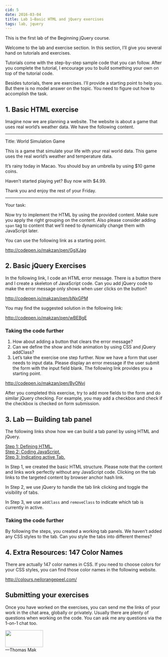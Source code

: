 ```yaml
---
cid: 5
date: 2016-03-04
title: Lab 1—Basic HTML and jQuery exercises
tags: lab, jquery
---
```


<p>This is the first lab of the Beginning jQuery course.
</p>
<p>Welcome to the lab and exercise section. In this section, I’ll give you several hand on tutorials and exercises.
</p>
<p>Tutorials come with the step-by-step sample code that you can follow. After you complete the tutorial, I encourage you to build something your own on top of the tutorial code.
</p>
<p>Besides tutorials, there are exercises. I’ll provide a starting point to help you. But there is no model answer on the topic. You need to figure out how to accomplish the task.
</p>
<h2>1. Basic HTML exercise</h2>
<p>Imagine now we are planning a website. The website is about a game that uses real world’s weather data. We have the following content.
</p>
<hr>
<p>Title: World Simulation Game
</p>
<p>This is a game that simulate your life with your real world data. This game uses the real world’s weather and temperature data.
</p>
<p>It’s rainy today in Macao. You should buy an umbrella by using $10 game coins.
</p>
<p>Haven’t started playing yet? Buy now with $4.99.
</p>
<p>Thank you and enjoy the rest of your Friday.
</p>
<hr>
<p>Your task:
</p>
<p>Now try to implement the HTML by using the provided content. Make sure you apply the right grouping on the content. Also please consider adding <code>span</code> tag to content that we’ll need to dynamically change them with JavaScript later.
</p>
<p>You can use the following link as a starting point.
</p>
<p><a href="http://codepen.io/makzan/pen/GgXJag">http://codepen.io/makzan/pen/GgXJag</a>
</p>
<h2>2. Basic jQuery Exercises</h2>
<p>In the following link, I code an HTML error message. There is a button there and I create a skeleton of JavaScript code. Can you add jQuery code to make the error message only shows when user clicks on the button?
</p>
<p><a href="http://codepen.io/makzan/pen/bNxGPM">http://codepen.io/makzan/pen/bNxGPM</a>
</p>
<p>You may find the suggested solution in the following link:
</p>
<p><a href="http://codepen.io/makzan/pen/wBEBgE">http://codepen.io/makzan/pen/wBEBgE</a>
</p>
<h3>Taking the code further</h3>
<ol>
	<li>How about adding a button that clears the error message?</li>
	<li>Can we define the show and hide animation by using CSS and jQuery addClass? </li>
	<li>Let’s take the exercise one step further. Now we have a form that user needs to input data. Please display an error message if the user submit the form with the input field blank. The following link provides you a starting point.</li>
</ol>
<p><a href="http://codepen.io/makzan/pen/ByONvj">http://codepen.io/makzan/pen/ByONvj</a>
</p>
<p>After you completed this exercise, try to add more fields to the form and do similar jQuery checking. For example, you may add a checkbox and check if the checkbox is checked on form submission.
</p>
<h2>3. Lab — Building tab panel</h2>
<p>The following links show how we can build a tab panel by using HTML and jQuery.
</p>
<p><a href="http://codepen.io/makzan/pen/gbdONG">Step 1: Defining HTML.</a><br><a href="http://codepen.io/makzan/pen/MYqYWR">Step 2: Coding JavaScript.</a><br><a href="http://codepen.io/makzan/pen/qEMEdZ">Step 3: Indicating active Tab.</a>
</p>
<p>In Step 1, we created the basic HTML structure. Please note that the content and links work perfectly without any JavaScript code. Clicking on the tab links to the targeted content by browser anchor hash link.
</p>
<p>In Step 2, we use jQuery to handle the tab link clicking and toggle the visibility of tabs.
</p>
<p>In Step 3, we use <code>addClass</code> and <code>removeClass</code> to indicate which tab is currently in active.
</p>
<h3>Taking the code further</h3>
<p>By following the steps, you created a working tab panels. We haven’t added any CSS styles to the tab. Can you style the tabs into different themes?
</p>
<h2>4. Extra Resources: 147 Color Names</h2>
<p>There are actually 147 color names in CSS. If you need to choose colors for your CSS styles, you can find those color names in the following website.
</p>
<p><a href="http://colours.neilorangepeel.com/">http://colours.neilorangepeel.com/</a>
</p>
<h2>Submitting your exercises</h2>
<p>Once you have worked on the exercises, you can send me the links of your work in the chat area, globally or privately. Usually there are plenty of questions when working on the code. You can ask me any questions via the 1-on-1 chat too.
</p>

<img src="http://mak.la/signature" width="121" height="54" style="width: 121px; height: 54px;"><br>
—Thomas Mak
